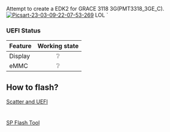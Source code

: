 
Attempt to create a EDK2 for GRACE 3118 3G(PMT3318_3GE_C).         <a href="https://imgbb.com/"><img src="https://i.ibb.co/mJj8qHz/Picsart-23-03-09-22-07-53-269.jpg" alt="Picsart-23-03-09-22-07-53-269" border="0" /></a> LOL
`


### UEFI Status

|Feature|Working state|
|:------|:-----------:|
|Display|❔|
|eMMC|❔|


## How to flash?

[Scatter and UEFI](https://github.com/hecker305/edk2-MT8321/releases/tag/flashtool)

#
[SP Flash Tool](https://github.com/hecker305/edk2-MT8321/releases/tag/flashtoolapp)
